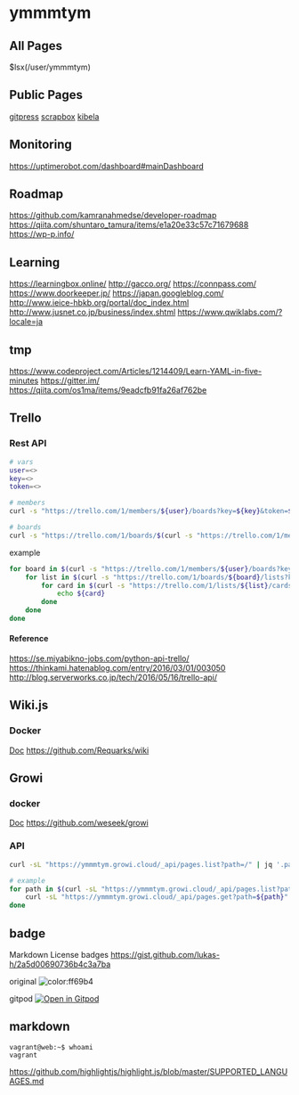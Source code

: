 # ymmmtym

## All Pages

$lsx(/user/ymmmtym)

## Public Pages

[gitpress](https://gitpress.io/u/1192/)
[scrapbox](https://scrapbox.io/ymmmtym/)
[kibela](https://ymmmtym.kibe.la/)

## Monitoring

<https://uptimerobot.com/dashboard#mainDashboard>

## Roadmap

<https://github.com/kamranahmedse/developer-roadmap>
<https://qiita.com/shuntaro_tamura/items/e1a20e33c57c71679688>
<https://wp-p.info/>

## Learning

<https://learningbox.online/>
<http://gacco.org/>
<https://connpass.com/>
<https://www.doorkeeper.jp/>
<https://japan.googleblog.com/>
<http://www.ieice-hbkb.org/portal/doc_index.html>
<http://www.jusnet.co.jp/business/index.shtml>
<https://www.qwiklabs.com/?locale=ja>

## tmp

<https://www.codeproject.com/Articles/1214409/Learn-YAML-in-five-minutes>
<https://gitter.im/>
<https://qiita.com/os1ma/items/9eadcfb91fa26af762be>

## Trello

### Rest API

```bash
# vars
user=<>
key=<>
token=<>

# members
curl -s "https://trello.com/1/members/${user}/boards?key=${key}&token=${token}" | jq .

# boards
curl -s "https://trello.com/1/boards/$(curl -s "https://trello.com/1/members/${user}/boards?key=${key}&token=${token}" | jq -r '.[].id')/lists?key=${key}&token=${token}" | jq .
```

example

```bash
for board in $(curl -s "https://trello.com/1/members/${user}/boards?key=${key}&token=${token}" | jq -r ".[].id"); do
    for list in $(curl -s "https://trello.com/1/boards/${board}/lists?key=${key}&token=${token}" | jq -r ".[].id"); do
        for card in $(curl -s "https://trello.com/1/lists/${list}/cards?key=${key}&token=${token}" | jq .); do
            echo ${card}
        done
    done
done
```

#### Reference

<https://se.miyabikno-jobs.com/python-api-trello/>
<https://thinkami.hatenablog.com/entry/2016/03/01/003050>
<http://blog.serverworks.co.jp/tech/2016/05/16/trello-api/>

## Wiki.js

### Docker

[Doc](https://docs.requarks.io/install/docker)
<https://github.com/Requarks/wiki>

## Growi

### docker

[Doc](https://docs.growi.org/ja/admin-guide/getting-started/docker-compose.html)
<https://github.com/weseek/growi>

### API

```bash
curl -sL "https://ymmmtym.growi.cloud/_api/pages.list?path=/" | jq '.pages'

# example
for path in $(curl -sL "https://ymmmtym.growi.cloud/_api/pages.list?path=/" | jq -r '.pages[].path'); do
    curl -sL "https://ymmmtym.growi.cloud/_api/pages.get?path=${path}" | jq -r '.page.revision.body'
done
```

## badge

Markdown License badges <https://gist.github.com/lukas-h/2a5d00690736b4c3a7ba>

original ![color:ff69b4](https://img.shields.io/badge/color-ff69b4-ff69b4.svg?longCache=true)

gitpod [![Open in Gitpod](https://gitpod.io/button/open-in-gitpod.svg)](https://gitpod.io/#https://github.com/${org(user)}/${repo})

## markdown

```console
vagrant@web:~$ whoami
vagrant
```

<https://github.com/highlightjs/highlight.js/blob/master/SUPPORTED_LANGUAGES.md>

